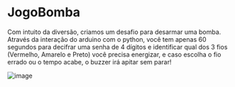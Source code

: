 # JogoBomba
Com intuito da diversão, criamos um desafio para desarmar uma bomba. Através da interação do arduino com o python, você tem apenas 60 segundos para decifrar uma senha de 4 dígitos e identificar qual dos 3 fios (Vermelho, Amarelo e Preto) você precisa energizar, e caso escolha o fio errado ou o tempo acabe, o buzzer irá apitar sem parar!

![image](https://user-images.githubusercontent.com/103130662/202042839-0fb9046c-376c-43b1-b418-bca89f05570b.png)
